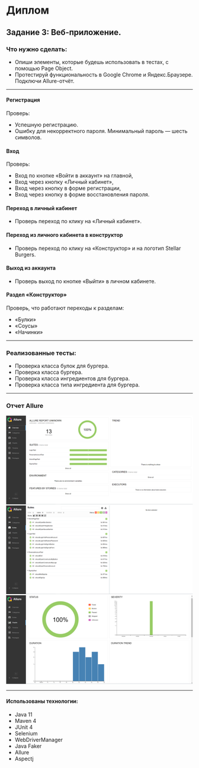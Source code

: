 # Диплом
## Задание 3: Веб-приложение.
### Что нужно сделать:
- Опиши элементы, которые будешь использовать в тестах, с помощью Page Object.
- Протестируй функциональность в Google Chrome и Яндекс.Браузере. Подключи Allure-отчёт.

---
#### Регистрация
Проверь:
- Успешную регистрацию.
- Ошибку для некорректного пароля. Минимальный пароль — шесть символов.

#### Вход
Проверь:
- Вход по кнопке «Войти в аккаунт» на главной,
- Вход через кнопку «Личный кабинет»,
- Вход через кнопку в форме регистрации,
- Вход через кнопку в форме восстановления пароля.

#### Переход в личный кабинет
- Проверь переход по клику на «Личный кабинет».

#### Переход из личного кабинета в конструктор
- Проверь переход по клику на «Конструктор» и на логотип Stellar Burgers.

#### Выход из аккаунта
- Проверь выход по кнопке «Выйти» в личном кабинете.

#### Раздел «Конструктор»
Проверь, что работают переходы к разделам:
- «Булки»
- «Соусы»
- «Начинки»

---
### Реализованные тесты:
- Проверка класса булок для бургера.
- Проверка класса бургера.
- Проверка класса ингредиентов для бургера.
- Проверка класса типа ингредиента для бургера.

---
### Отчет Allure
![Jacoco report](https://github.com/gh-Denis/diplom-3/blob/main/src/main/resources/Allure_report_1.PNG)
![Jacoco report](https://github.com/gh-Denis/diplom-3/blob/main/src/main/resources/Allure_report_2.PNG)
![Jacoco report](https://github.com/gh-Denis/diplom-3/blob/main/src/main/resources/Allure_report_3.PNG)

---
#### Использованы технологии:
- Java 11
- Maven 4
- JUnit 4
- Selenium
- WebDriverManager
- Java Faker
- Allure
- Aspectj
